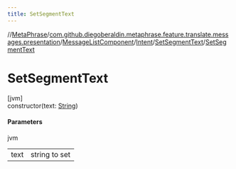 ```yaml
---
title: SetSegmentText
---
```

//[MetaPhrase](../../../../../index.html)/[com.github.diegoberaldin.metaphrase.feature.translate.messages.presentation](../../../index.html)/[MessageListComponent](../../index.html)/[Intent](../index.html)/[SetSegmentText](index.html)/[SetSegmentText](-set-segment-text.html)



# SetSegmentText



[jvm]\
constructor(text: [String](https://kotlinlang.org/api/latest/jvm/stdlib/kotlin/-string/index.html))



#### Parameters


jvm

| | |
|---|---|
| text | string to set |




